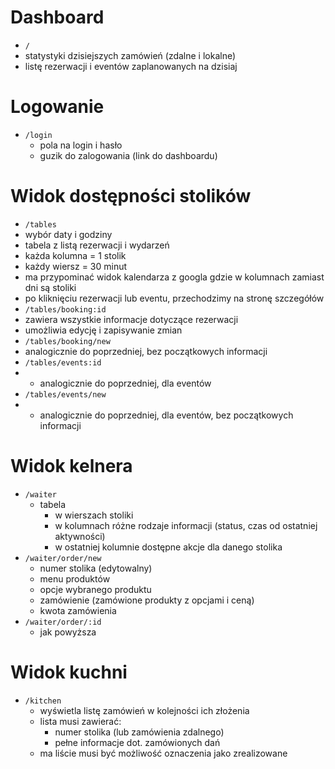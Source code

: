 # Dashboard

- `/`
 - statystyki dzisiejszych zamówień (zdalne i lokalne)
 - listę rezerwacji i eventów zaplanowanych na dzisiaj

# Logowanie

- `/login`
  - pola na login i hasło
  - guzik do zalogowania (link do dashboardu)

# Widok dostępności stolików

- `/tables`
 - wybór daty i godziny
 - tabela z listą rezerwacji i wydarzeń
  - każda kolumna = 1 stolik
  - każdy wiersz = 30 minut
  - ma przypominać widok kalendarza z googla gdzie w kolumnach zamiast dni są stoliki
  - po kliknięciu rezerwacji lub eventu, przechodzimy na stronę szczegółów
- `/tables/booking:id`
 - zawiera wszystkie informacje dotyczące rezerwacji
 - umożliwia edycję i zapisywanie zmian
- `/tables/booking/new`
 - analogicznie do poprzedniej, bez początkowych informacji
- `/tables/events:id`
 - - analogicznie do poprzedniej, dla eventów
- `/tables/events/new`
 - - analogicznie do poprzedniej, dla eventów, bez początkowych informacji

# Widok kelnera

- `/waiter`
  - tabela
    - w wierszach stoliki
    - w kolumnach różne rodzaje informacji (status, czas od ostatniej aktywności)
    - w ostatniej kolumnie dostępne akcje dla danego stolika
- `/waiter/order/new`
  - numer stolika (edytowalny)
  - menu produktów
  - opcje wybranego produktu
  - zamówienie (zamówione produkty z opcjami i ceną)
  - kwota zamówienia
- `/waiter/order/:id`
  - jak powyższa

# Widok kuchni

- `/kitchen`
  - wyświetla listę zamówień w kolejności ich złożenia
  - lista musi zawierać:
    - numer stolika (lub zamówienia zdalnego)
    - pełne informacje dot. zamówionych dań
  - ma liście musi być możliwość oznaczenia jako zrealizowane